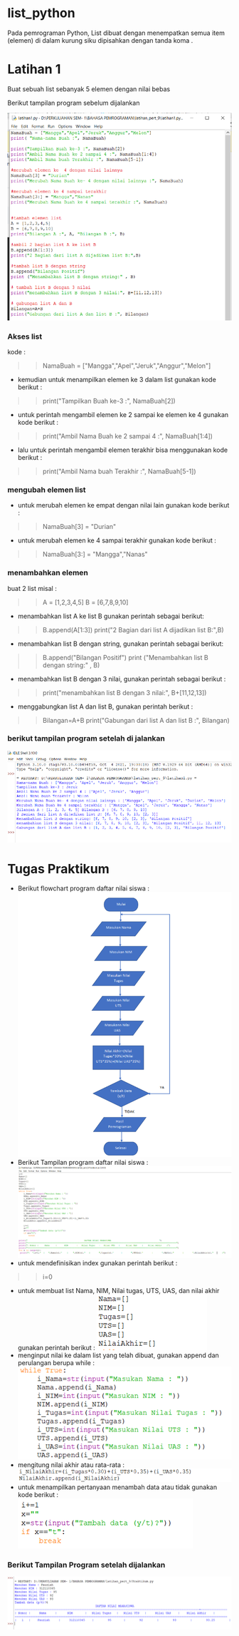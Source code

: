 # list_python
Pada pemrograman Python, List dibuat dengan menempatkan semua item (elemen) di dalam kurung siku 
dipisahkan dengan tanda koma .
# Latihan 1
Buat sebuah list sebanyak 5 elemen dengan nilai bebas

Berikut tampilan program sebelum dijalankan<p>
![Gambar1](Gambar1.png)
### Akses list
kode :
>>NamaBuah = ["Mangga","Apel","Jeruk","Anggur","Melon"]
* kemudian untuk menampilkan elemen ke 3 dalam list gunakan kode berikut :
>>print("Tampilkan Buah ke-3 :", NamaBuah[2])
* untuk perintah mengambil elemen ke 2 sampai ke elemen ke 4 gunakan kode berikut :
>>print("Ambil Nama Buah ke 2 sampai 4 :", NamaBuah[1:4])
* lalu untuk perintah mengambil elemen terakhir bisa menggunakan kode berikut :
>>print("Ambil Nama buah Terakhir :", NamaBuah[5-1])

### mengubah elemen list
* untuk merubah elemen ke empat dengan nilai lain gunakan kode berikut :
>>NamaBuah[3] = "Durian"
* untuk merubah elemen ke 4 sampai terakhir gunakan kode berikut :
>>NamaBuah[3:] = "Mangga","Nanas"

### menambahkan elemen
buat 2 list
misal :
>>A = [1,2,3,4,5]
B = [6,7,8,9,10]
* menambahkan list A ke list B gunakan perintah sebagai berikut:
>>B.append(A[1:3])
print("2 Bagian dari list A dijadikan list B:",B)
* menambahkan list B dengan string, gunakan perintah sebagai berikut:
>>B.append("Bilangan Positif")
print ("Menambahkan list B dengan string:" , B)
* menambahkan list B dengan 3 nilai, gunakan perintah sebagai berikut :
>>print("menambahkan list B dengan 3 nilai:", B+[11,12,13])
* menggabungkan list A dan list B, gunakan perintah berikut :
>>Bilangan=A+B
print("Gabungan dari list A dan list B :", Bilangan)

### berikut tampilan program setelah di jalankan
![Gambar2](Gambar2.png)

# Tugas Praktikum
* Berikut flowchart program daftar nilai siswa :
![Gambar3](Flowchart.png)
* Berikut Tampilan program daftar nilai siswa :
![Gambar4](Gambar3.png)
* untuk mendefinisikan index gunakan perintah berikut :
>>i=0
* untuk membuat list Nama, NIM, Nilai tugas, UTS, UAS, dan nilai akhir gunakan perintah berikut :
![SS1](SS1.png)
* menginput nilai ke dalam list yang telah dibuat, gunakan append dan perulangan berupa while :
![SS2](SS2.png)
* mengitung nilai akhir atau rata-rata :
![SS3](SS3.png)
* untuk menampilkan pertanyaan menambah data atau tidak gunakan kode berikut :
![SS4](SS4.png)

### Berikut Tampilan Program setelah dijalankan
![Gambar4](Gambar4.png)
